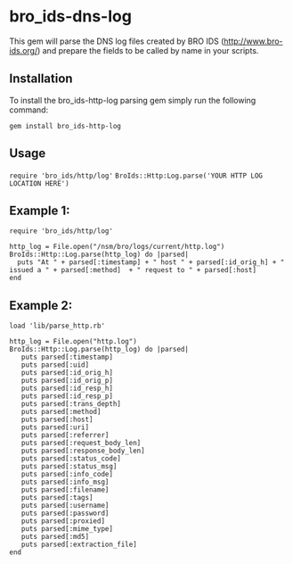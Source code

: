 # bro_ids-dns-log

This gem will parse the DNS log files created by BRO IDS (http://www.bro-ids.org/) and prepare the fields to be called by name in your scripts.


## Installation
To install the bro_ids-http-log parsing gem simply run the following command:

`gem install bro_ids-http-log`

## Usage

`require 'bro_ids/http/log'`
`BroIds::Http:Log.parse('YOUR HTTP LOG LOCATION HERE')`

## Example 1:

	require 'bro_ids/http/log'

	http_log = File.open("/nsm/bro/logs/current/http.log")
	BroIds::Http::Log.parse(http_log) do |parsed|
	  puts "At " + parsed[:timestamp] + " host " + parsed[:id_orig_h] + " issued a " + parsed[:method]  + " request to " + parsed[:host]
	end


## Example 2:

	load 'lib/parse_http.rb'

	http_log = File.open("http.log")
	BroIds::Http::Log.parse(http_log) do |parsed|
	   puts parsed[:timestamp]
	   puts parsed[:uid]
	   puts parsed[:id_orig_h]
	   puts parsed[:id_orig_p]
	   puts parsed[:id_resp_h]
	   puts parsed[:id_resp_p]
	   puts parsed[:trans_depth]
	   puts parsed[:method]
	   puts parsed[:host]
	   puts parsed[:uri]
	   puts parsed[:referrer]
	   puts parsed[:request_body_len]
	   puts parsed[:response_body_len]
	   puts parsed[:status_code]
	   puts parsed[:status_msg]
	   puts parsed[:info_code]
	   puts parsed[:info_msg]
	   puts parsed[:filename]
	   puts parsed[:tags]
	   puts parsed[:username]
	   puts parsed[:password]
	   puts parsed[:proxied]
	   puts parsed[:mime_type]
	   puts parsed[:md5]
	   puts parsed[:extraction_file]
	end


